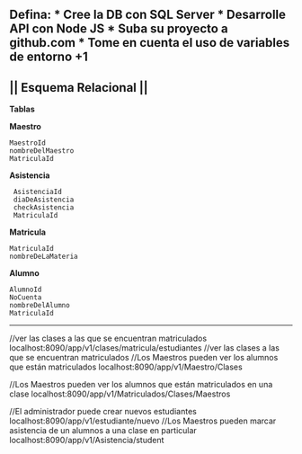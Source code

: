 **Defina:**
    * Cree la DB con SQL Server
    * Desarrolle API con Node JS
    * Suba su proyecto a github.com
    * Tome en cuenta el uso de variables de entorno +1
---
## || Esquema Relacional ||
**Tablas**

**Maestro**
```
MaestroId
nombreDelMaestro
MatriculaId
```


**Asistencia**
```
 AsistenciaId
 diaDeAsistencia
 checkAsistencia
 MatriculaId

```


**Matricula**
```
MatriculaId
nombreDeLaMateria
```

**Alumno**
```
AlumnoId
NoCuenta
nombreDelAlumno
MatriculaId
```
---


//ver las clases a las que se encuentran matriculados
localhost:8090/app/v1/clases/matricula/estudiantes 
//ver las clases a las que se encuentran matriculados
//Los Maestros pueden ver los alumnos que están matriculados
localhost:8090/app/v1/Maestro/Clases

//Los Maestros pueden ver los alumnos que están matriculados en una clase
localhost:8090/app/v1/Matriculados/Clases/Maestros

//El administrador puede crear nuevos estudiantes
localhost:8090/app/v1/estudiante/nuevo
//Los Maestros pueden marcar asistencia de un alumnos a una clase en particular
localhost:8090/app/v1/Asistencia/student